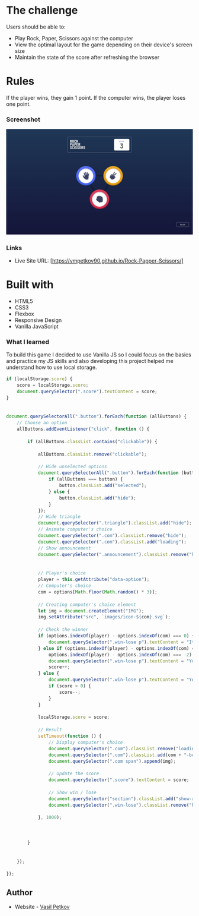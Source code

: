 # The challenge

Users should be able to:
- Play Rock, Paper, Scissors against the computer
- View the optimal layout for the game depending on their device's screen size
- Maintain the state of the score after refreshing the browser



# Rules

If the player wins, they gain 1 point. If the computer wins, the player loses one point.



### Screenshot

![Screenshot of the project showing different countries](screenshot.jpg)



### Links

- Live Site URL: [https://vmpetkov90.github.io/Rock-Papper-Scissors/]



# Built with

- HTML5
- CSS3
- Flexbox
- Responsive Design
- Vanilla JavaScript



### What I learned

To build this game I decided to use Vanilla JS so I could focus on the basics and practice my JS skills and also developing this project helped me understand how to use local storage.

```js
if (localStorage.score) {
    score = localStorage.score;
    document.querySelector(".score").textContent = score;
}


document.querySelectorAll(".button").forEach(function (allButtons) {
    // Choose an option
    allButtons.addEventListener("click", function () {

        if (allButtons.classList.contains("clickable")) {

            allButtons.classList.remove("clickable");

            // Hide unselected options
            document.querySelectorAll(".button").forEach(function (button) {
                if (allButtons === button) {
                    button.classList.add("selected");
                } else {
                    button.classList.add("hide");
                }
            });
            // Hide triangle
            document.querySelector(".triangle").classList.add("hide");
            // Animate computer's choice
            document.querySelector(".com").classList.remove("hide");
            document.querySelector(".com").classList.add("loading");
            // Show announcement
            document.querySelector(".announcement").classList.remove("hide");


            // Player's choice
            player = this.getAttribute("data-option");
            // Computer's choice
            com = options[Math.floor(Math.random() * 3)];

            // Creating computer's choice element
            let img = document.createElement("IMG");
            img.setAttribute("src", `images/icon-${com}.svg`);

            // Check the winner
            if (options.indexOf(player) - options.indexOf(com) === 0) {
                document.querySelector(".win-lose p").textContent = "It's a draw";
            } else if (options.indexOf(player) - options.indexOf(com) === 1 ||
                options.indexOf(player) - options.indexOf(com) === -2) {
                document.querySelector(".win-lose p").textContent = "You win";
                score++;
            } else {
                document.querySelector(".win-lose p").textContent = "You lose";
                if (score > 0) {
                    score--;
                }
            }

            localStorage.score = score;

            // Result
            setTimeout(function () {
                // Display computer's choice
                document.querySelector(".com").classList.remove("loading");
                document.querySelector(".com").classList.add(com + "-button");
                document.querySelector(".com span").append(img);

                // Update the score
                document.querySelector(".score").textContent = score;

                // Show win / lose
                document.querySelector("section").classList.add("show-result");
                document.querySelector(".win-lose").classList.remove("hide");

            }, 1000);



        }


    });

});
```


## Author

- Website - [Vasil Petkov](https://www.vasilpetkov.com)

